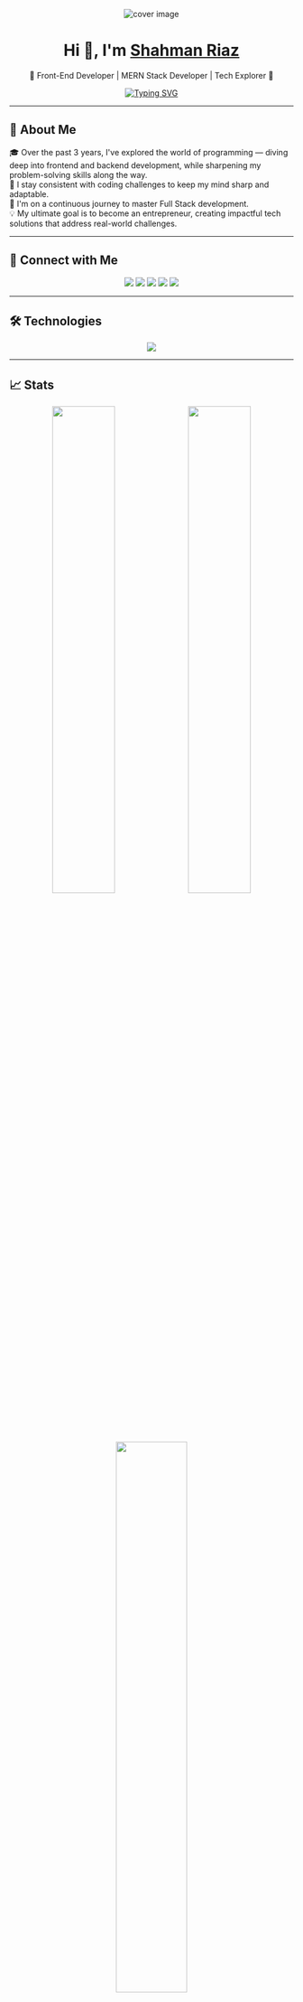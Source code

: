 <!-- README.md for Shahman Riaz -->

<p align="center">
  <img src="https://github.com/user-attachments/assets/db2baa6b-b050-4735-9236-70110676d962" alt="cover image" />
</p>

<h1 align="center">Hi 👋, I'm <a href="https://shahmanriaz.vercel.app" target="_blank">Shahman Riaz</a></h1>

<p align="center">
  🚀 Front-End Developer | MERN Stack Developer | Tech Explorer 🧠 <br>
</p>

<p align="center">
  <a href="https://github.com/smn-riaz">
    <img src="https://readme-typing-svg.demolab.com?font=Fira+Code&size=20&duration=2000&pause=1000&center=true&vCenter=true&width=435&lines=Front-End+Web+Developer;MERN+Stack+Developer;Tech+Explorer;Lifelong+Learner+%F0%9F%93%9A;Code.+Create.+Repeat." alt="Typing SVG" />
  </a>
</p>

---

## 🧠 About Me

🎓 Over the past 3 years, I've explored the world of programming — diving deep into frontend and backend development, while sharpening my problem-solving skills along the way.  
💪 I stay consistent with coding challenges to keep my mind sharp and adaptable.  
🌱 I'm on a continuous journey to master Full Stack development.  
💡 My ultimate goal is to become an entrepreneur, creating impactful tech solutions that address real-world challenges.

---

## 🔗 Connect with Me

<p align="center">
  <a href="mailto:shahmanriaz07@gmail.com"><img src="https://img.shields.io/badge/Gmail-%23D14836?style=for-the-badge&logo=gmail&logoColor=white"/></a>
  <a href="https://www.linkedin.com/in/shahman-riaz/" target="_blank"><img src="https://img.shields.io/badge/LinkedIn-blue?style=for-the-badge&logo=linkedin&logoColor=white"/></a>
  <a href="https://www.facebook.com/smn.riaz" target="_blank"><img src="https://img.shields.io/badge/Facebook-%231877F2?style=for-the-badge&logo=facebook&logoColor=white"/></a>
  <a href="https://twitter.com/smn_riaz" target="_blank"><img src="https://img.shields.io/badge/Twitter-%231DA1F2?style=for-the-badge&logo=twitter&logoColor=white"/></a>
  <a href="https://shahmanriaz.vercel.app" target="_blank"><img src="https://img.shields.io/badge/Portfolio-%23FF5722?style=for-the-badge&logo=firefox&logoColor=white"/></a>
</p>

---

## 🛠️ Technologies

<p align="center">
  <img src="https://skillicons.dev/icons?i=html,css,js,ts,react,next,redux,nodejs,express,mongodb,firebase,mysql,tailwind,bootstrap,materialui,git,github,vscode" />
</p>

---

## 📈 Stats

<div align="center">
  <img src="https://github-readme-stats.vercel.app/api?username=smn-riaz&show_icons=true&theme=tokyonight&hide_border=true" width="47%" />
  <img src="https://github-readme-streak-stats.herokuapp.com/?user=smn-riaz&theme=tokyonight&hide_border=true" width="47%" />
</div>

<div align="center">
  <img src="https://github-readme-stats.vercel.app/api/top-langs/?username=smn-riaz&layout=compact&theme=tokyonight&hide_border=true" width="50%" />
</div>

---

## 📌 Last Projects

<table>
  <tr>
    <td align="center" width="33%" style="padding: 15px;">
      <a href="https://github.com/smn-riaz/medicommerce-frontend" title="MediCommerce" style="text-decoration: none;">
        <img src="https://github-readme-stats.vercel.app/api/pin/?username=smn-riaz&repo=medicommerce-frontend&theme=tokyonight&hide_border=true" alt="MediCommerce" />
        <h3 style="font-size: 1.2rem; font-weight: bold; margin-top: 10px;">MediCommerce - Full-Stack E-commerce for Healthcare Products</h3>
        <p style="font-size: 0.95rem; color: #555;">An eCommerce platform for medical products, allowing users to browse, purchase, and review medical supplies.</p>
        <p style="font-size: 0.95rem; font-weight: bold;">Technologies: Next.js, Typescript, Tailwind CSS, Redux, Node.js, Express, MongoDB, Mongoose</p>
        <p style="font-size: 0.95rem; font-weight: bold;">Core Features: Secure payments, user authentication, real-time inventory, and product reviews.</p>
        <p>
          <a href="https://medicommerce-client.vercel.app" target="_blank" style="text-decoration: none;">
            <img src="https://img.shields.io/badge/Live-Demo-4CAF50?style=flat-square&logo=appveyor" alt="Live Demo" />
          </a>
          <a href="https://github.com/smn-riaz/medicommerce-frontend" target="_blank" style="text-decoration: none;">
            <img src="https://img.shields.io/badge/GitHub-Repository-24292F?style=flat-square&logo=github" alt="GitHub Repo" />
          </a>
        </p>
      </a>
    </td>
    <td align="center" width="33%" style="padding: 15px;">
      <a href="https://github.com/smn-riaz/cyclehouse-frontend" title="CycleHouse" style="text-decoration: none;">
        <img src="https://github-readme-stats.vercel.app/api/pin/?username=smn-riaz&repo=cyclehouse-frontend&theme=tokyonight&hide_border=true" alt="CycleHouse" />
        <h3 style="font-size: 1.2rem; font-weight: bold; margin-top: 10px;">CycleHouse - Full-Stack E-commerce Platform for Bicycle Enthusiasts</h3>
        <p style="font-size: 0.95rem; color: #555;">Online store for bicycle sales with features for searching, filtering, and purchasing bicycles.</p>
        <p style="font-size: 0.95rem; font-weight: bold;">Technologies: React, Typescript, Redux, Tailwind CSS, Node.js, Express.js, MongoDB, Mongoose</p>
        <p style="font-size: 0.95rem; font-weight: bold;">Core Features: Bicycle catalog, user authentication, shopping cart, and order management.</p>
        <p>
          <a href="https://bicycle-store-assignment4-client.vercel.app" target="_blank" style="text-decoration: none;">
            <img src="https://img.shields.io/badge/Live-Demo-4CAF50?style=flat-square&logo=appveyor" alt="Live Demo" />
          </a>
          <a href="https://github.com/smn-riaz/cyclehouse-frontend" target="_blank" style="text-decoration: none;">
            <img src="https://img.shields.io/badge/GitHub-Repository-24292F?style=flat-square&logo=github" alt="GitHub Repo" />
          </a>
        </p>
      </a>
    </td>
    <td align="center" width="33%" style="padding: 15px;">
      <a href="https://github.com/smn-riaz/cosmetics-ecommerce-client" title="Cosmetics E-commerce" style="text-decoration: none;">
        <img src="https://github-readme-stats.vercel.app/api/pin/?username=smn-riaz&repo=cosmetics-ecommerce-client&theme=tokyonight&hide_border=true" alt="Cosmetics E-commerce" />
        <h3 style="font-size: 1.2rem; font-weight: bold; margin-top: 10px;">Cosmetics E-commerce - Best E-commerce platform for cosmetics, and skincare products.</h3>
        <p style="font-size: 0.95rem; color: #555;">Cosmetics product store with integrated user reviews, product search, and purchase functionality.</p>
        <p style="font-size: 0.95rem; font-weight: bold;">Technologies: React, Redux, Node.js, Express, MongoDB, Mongoose</p>
        <p style="font-size: 0.95rem; font-weight: bold;">Core Features: Product search, user authentication, reviews, and shopping cart functionality.</p>
        <p>
          <a href="https://cosmetics-ecommerce.vercel.app" target="_blank" style="text-decoration: none;">
            <img src="https://img.shields.io/badge/Live-Demo-4CAF50?style=flat-square&logo=appveyor" alt="Live Demo" />
          </a>
          <a href="https://github.com/smn-riaz/cosmetics-ecommerce-client" target="_blank" style="text-decoration: none;">
            <img src="https://img.shields.io/badge/GitHub-Repository-24292F?style=flat-square&logo=github" alt="GitHub Repo" />
          </a>
        </p>
      </a>
    </td>
  </tr>
</table>




---

## 🏆 GitHub Trophies

<p align="center">
  <img src="https://github-profile-trophy.vercel.app/?username=smn-riaz&theme=gruvbox&no-frame=true&row=1&column=6" />
</p>

---

<p align="center">
  <img src="https://komarev.com/ghpvc/?username=smn-riaz&label=Profile+Views&color=blue&style=flat" alt="smn-riaz" />
</p>


